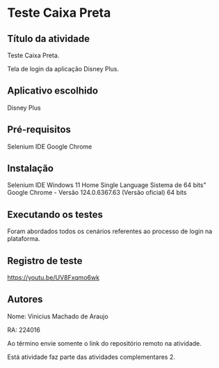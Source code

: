 # Teste Caixa Preta

## Título da atividade

Teste Caixa Preta.

Tela de login da aplicação Disney Plus.

## Aplicativo escolhido

Disney Plus

## Pré-requisitos

Selenium IDE
Google Chrome

## Instalação

Selenium IDE
Windows 11 Home Single Language
Sistema de 64 bits"
Google Chrome - Versão 124.0.6367.63 (Versão oficial) 64 bits

## Executando os testes

Foram abordados todos os cenários referentes ao processo de login na plataforma.

## Registro de teste

https://youtu.be/UV8Fxqmo6wk

## Autores

Nome: Vinicius Machado de Araujo

RA: 224016

Ao término envie somente o link do repositório remoto na atividade.

Está atividade faz parte das atividades complementares 2.
